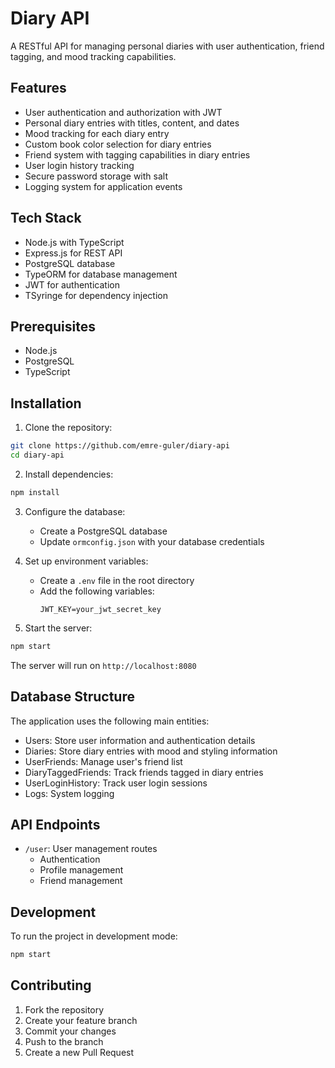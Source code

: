 # Diary API

A RESTful API for managing personal diaries with user authentication, friend tagging, and mood tracking capabilities.

## Features

- User authentication and authorization with JWT
- Personal diary entries with titles, content, and dates
- Mood tracking for each diary entry
- Custom book color selection for diary entries
- Friend system with tagging capabilities in diary entries
- User login history tracking
- Secure password storage with salt
- Logging system for application events

## Tech Stack

- Node.js with TypeScript
- Express.js for REST API
- PostgreSQL database
- TypeORM for database management
- JWT for authentication
- TSyringe for dependency injection

## Prerequisites

- Node.js
- PostgreSQL
- TypeScript

## Installation

1. Clone the repository:
```bash
git clone https://github.com/emre-guler/diary-api
cd diary-api
```

2. Install dependencies:
```bash
npm install
```

3. Configure the database:
   - Create a PostgreSQL database
   - Update `ormconfig.json` with your database credentials

4. Set up environment variables:
   - Create a `.env` file in the root directory
   - Add the following variables:
     ```
     JWT_KEY=your_jwt_secret_key
     ```

5. Start the server:
```bash
npm start
```

The server will run on `http://localhost:8080`

## Database Structure

The application uses the following main entities:

- Users: Store user information and authentication details
- Diaries: Store diary entries with mood and styling information
- UserFriends: Manage user's friend list
- DiaryTaggedFriends: Track friends tagged in diary entries
- UserLoginHistory: Track user login sessions
- Logs: System logging

## API Endpoints

- `/user`: User management routes
  - Authentication
  - Profile management
  - Friend management

## Development

To run the project in development mode:

```bash
npm start
```

## Contributing

1. Fork the repository
2. Create your feature branch
3. Commit your changes
4. Push to the branch
5. Create a new Pull Request 